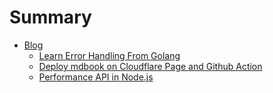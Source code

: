 # Summary

- [Blog](./blog.md)
  - [Learn Error Handling From Golang](./blog/learn_error_handling_from_golang.md)
  - [Deploy mdbook on Cloudflare Page and Github Action](./blog/deploy_mdbook_on_cloudflare_page_and_github_action.md)
  - [Performance API in Node.js](./blog/performance_api_in_nodejs)


